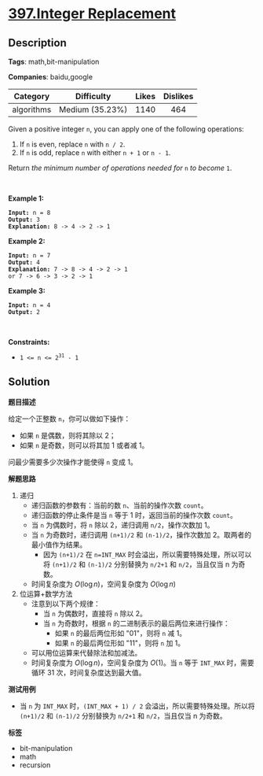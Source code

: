 # [397.Integer Replacement](https://leetcode.com/problems/integer-replacement/description/)

## Description

**Tags**: math,bit-manipulation

**Companies**: baidu,google

|  Category  |   Difficulty    | Likes | Dislikes |
| :--------: | :-------------: | :---: | :------: |
| algorithms | Medium (35.23%) | 1140  |   464    |

<p>Given a positive integer <code>n</code>,&nbsp;you can apply one of the following&nbsp;operations:</p>
<ol>
  <li>If <code>n</code> is even, replace <code>n</code> with <code>n / 2</code>.</li>
  <li>If <code>n</code> is odd, replace <code>n</code> with either <code>n + 1</code> or <code>n - 1</code>.</li>
</ol>
<p>Return <em>the minimum number of operations needed for</em> <code>n</code> <em>to become</em> <code>1</code>.</p>
<p>&nbsp;</p>
<p><strong class="example">Example 1:</strong></p>
<pre><code><strong>Input:</strong> n = 8
<strong>Output:</strong> 3
<strong>Explanation:</strong> 8 -&gt; 4 -&gt; 2 -&gt; 1</code></pre>
<p><strong class="example">Example 2:</strong></p>
<pre><code><strong>Input:</strong> n = 7
<strong>Output:</strong> 4
<strong>Explanation: </strong>7 -&gt; 8 -&gt; 4 -&gt; 2 -&gt; 1
or 7 -&gt; 6 -&gt; 3 -&gt; 2 -&gt; 1</code></pre>
<p><strong class="example">Example 3:</strong></p>
<pre><code><strong>Input:</strong> n = 4
<strong>Output:</strong> 2</code></pre>
<p>&nbsp;</p>
<p><strong>Constraints:</strong></p>
<ul>
  <li><code>1 &lt;= n &lt;= 2<sup>31</sup> - 1</code></li>
</ul>

## Solution

**题目描述**

给定一个正整数 `n`，你可以做如下操作：

- 如果 `n` 是偶数，则将其除以 2；
- 如果 `n` 是奇数，则可以将其加 1 或者减 1。

问最少需要多少次操作才能使得 `n` 变成 1。

**解题思路**

1. 递归
   - 递归函数的参数有：当前的数 `n`、当前的操作次数 `count`。
   - 递归函数的停止条件是当 `n` 等于 1 时，返回当前的操作次数 `count`。
   - 当 `n` 为偶数时，将 `n` 除以 2，递归调用 `n/2`，操作次数加 1。
   - 当 `n` 为奇数时，递归调用 `(n+1)/2` 和 `(n-1)/2`，操作次数加 2。取两者的最小值作为结果。
     - 因为 `(n+1)/2` 在 `n=INT_MAX` 时会溢出，所以需要特殊处理，所以可以将 `(n+1)/2` 和 `(n-1)/2` 分别替换为 `n/2+1` 和 `n/2`，当且仅当 n 为奇数。
   - 时间复杂度为 $O(\log n)$，空间复杂度为 $O(\log n)$
2. 位运算+数学方法
   - 注意到以下两个规律：
     - 当 `n` 为偶数时，直接将 `n` 除以 2。
     - 当 `n` 为奇数时，根据 `n` 的二进制表示的最后两位来进行操作：
       - 如果 `n` 的最后两位形如 "01"，则将 `n` 减 1。
       - 如果 `n` 的最后两位形如 "11"，则将 `n` 加 1。
   - 可以用位运算来代替除法和加减法。
   - 时间复杂度为 $O(\log n)$，空间复杂度为 $O(1)$。当 `n` 等于 `INT_MAX` 时，需要循环 31 次，时间复杂度达到最大值。

**测试用例**

- 当 `n` 为 `INT_MAX` 时，`(INT_MAX + 1) / 2` 会溢出，所以需要特殊处理。所以将 `(n+1)/2` 和 `(n-1)/2` 分别替换为 `n/2+1` 和 `n/2`，当且仅当 n 为奇数。

**标签**

- bit-manipulation
- math
- recursion
